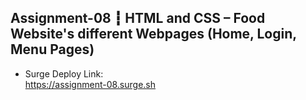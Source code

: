 ## Assignment-08 ┇ HTML and CSS – Food Website's different Webpages (Home, Login, Menu Pages)
- Surge Deploy Link: </br>
https://assignment-08.surge.sh
